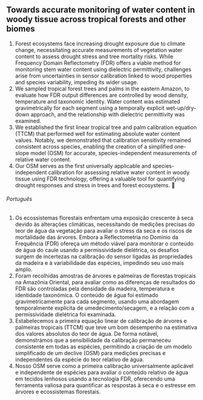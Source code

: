 ## Towards accurate monitoring of water content in woody tissue across tropical forests and other biomes

1.	Forest ecosystems face increasing drought exposure due to climate change, necessitating accurate measurements of vegetation water content to assess drought stress and tree mortality risks. While Frequency Domain Reflectometry (FDR) offers a viable method for monitoring stem water content using dielectric permittivity, challenges arise from uncertainties in sensor calibration linked to wood properties and species variability, impeding its wider usage.
2.	We sampled tropical forest trees and palms in the eastern Amazon, to evaluate how FDR output differences are controlled by wood density, temperature and taxonomic identity. Water content was estimated gravimetrically for each segment using a temporally explicit wet-up/dry-down approach, and the relationship with dielectric permittivity was examined.
3.	We established the first linear tropical tree and palm calibration equation (TTCM) that performed well for estimating absolute water content values. Notably, we demonstrated that calibration sensitivity remained consistent across species, enabling the creation of a simplified one-slope model (OSM) for accurate, species-independent measurements of relative water content. 
4.	Our OSM serves as the first universally applicable and species-independent calibration for assessing relative water content in woody tissue using FDR technology, offering a valuable tool for quantifying drought responses and stress in trees and forest ecosystems.   🌴

###### Português
1. Os ecossistemas florestais enfrentam uma exposição crescente à seca devido às alterações climáticas, necessitando de medições precisas do teor de água da vegetação para avaliar o stress da seca e os riscos de mortalidade das árvores. Embora a Reflectometria no Domínio da Frequência (FDR) ofereça um método viável para monitorar o conteúdo de água do caule usando a permissividade dielétrica, os desafios surgem de incertezas na calibração do sensor ligadas às propriedades da madeira e à variabilidade das espécies, impedindo seu uso mais amplo.
2. Foram recolhidas amostras de árvores e palmeiras de florestas tropicais na Amazônia Oriental, para avaliar como as diferenças de resultados do FDR são controladas pela densidade da madeira, temperatura e identidade taxonómica. O conteúdo de água foi estimado gravimetricamente para cada segmento, usando uma abordagem temporalmente explícita de umedecimento/secagem, e a relação com a permissividade dielétrica foi examinada.
3. Estabelecemos a primeira equação linear de calibração de árvores e palmeiras tropicais (TTCM) que teve um bom desempenho na estimativa dos valores absolutos do teor de água. De forma notável, demonstrámos que a sensibilidade da calibração permaneceu consistente em todas as espécies, permitindo a criação de um modelo simplificado de um declive (OSM) para medições precisas e independentes da espécie do teor relativo de água.
4. Nosso OSM serve como a primeira calibração universalmente aplicável e independente de espécies para avaliar o conteúdo relativo de água em tecidos lenhosos usando a tecnologia FDR, oferecendo uma ferramenta valiosa para quantificar as respostas à seca e o estresse em árvores e ecossistemas florestais.
